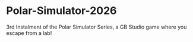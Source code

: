 # Polar-Simulator-2026
3rd Instalment of the Polar Simulator Series, a GB Studio game where you escape from a lab!
